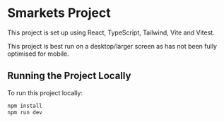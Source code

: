 # Smarkets Project

This project is set up using React, TypeScript, Tailwind, Vite and Vitest.

This project is best run on a desktop/larger screen as has not been fully optimised for mobile.

## Running the Project Locally

To run this project locally:

```bash
npm install
npm run dev
```
